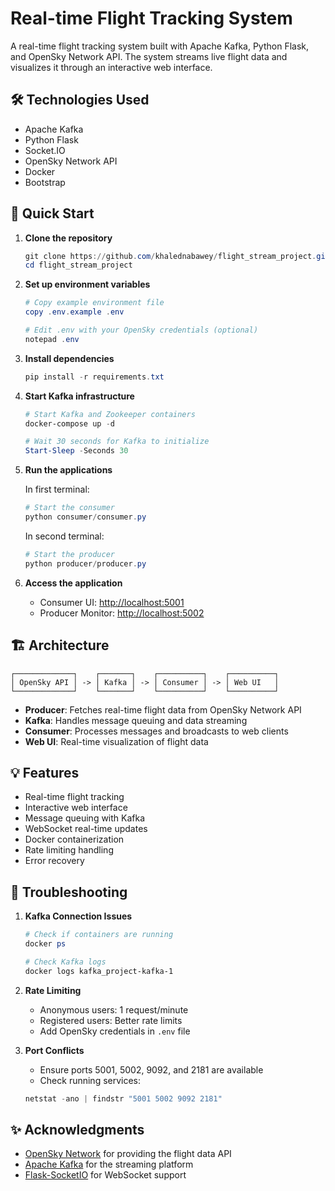 # Real-time Flight Tracking System

A real-time flight tracking system built with Apache Kafka, Python Flask, and OpenSky Network API. The system streams live flight data and visualizes it through an interactive web interface.

## 🛠️ Technologies Used

- Apache Kafka
- Python Flask
- Socket.IO
- OpenSky Network API
- Docker
- Bootstrap

## 🚀 Quick Start

1. **Clone the repository**
   ```powershell
   git clone https://github.com/khalednabawey/flight_stream_project.git
   cd flight_stream_project
   ```

2. **Set up environment variables**
   ```powershell
   # Copy example environment file
   copy .env.example .env
   
   # Edit .env with your OpenSky credentials (optional)
   notepad .env
   ```

3. **Install dependencies**
   ```powershell
   pip install -r requirements.txt
   ```

4. **Start Kafka infrastructure**
   ```powershell
   # Start Kafka and Zookeeper containers
   docker-compose up -d
   
   # Wait 30 seconds for Kafka to initialize
   Start-Sleep -Seconds 30
   ```

5. **Run the applications**
   
   In first terminal:
   ```powershell
   # Start the consumer
   python consumer/consumer.py
   ```
   
   In second terminal:
   ```powershell
   # Start the producer
   python producer/producer.py
   ```

6. **Access the application**
   - Consumer UI: [http://localhost:5001](http://localhost:5001)
   - Producer Monitor: [http://localhost:5002](http://localhost:5002)

## 🏗️ Architecture

```
┌─────────────┐    ┌───────┐    ┌──────────┐    ┌──────────┐
│ OpenSky API │ -> │ Kafka │ -> │ Consumer │ -> │ Web UI   │
└─────────────┘    └───────┘    └──────────┘    └──────────┘
```

- **Producer**: Fetches real-time flight data from OpenSky Network API
- **Kafka**: Handles message queuing and data streaming
- **Consumer**: Processes messages and broadcasts to web clients
- **Web UI**: Real-time visualization of flight data

## 💡 Features

- Real-time flight tracking
- Interactive web interface
- Message queuing with Kafka
- WebSocket real-time updates
- Docker containerization
- Rate limiting handling
- Error recovery

## 🛑 Troubleshooting

1. **Kafka Connection Issues**
   ```powershell
   # Check if containers are running
   docker ps
   
   # Check Kafka logs
   docker logs kafka_project-kafka-1
   ```

2. **Rate Limiting**
   - Anonymous users: 1 request/minute
   - Registered users: Better rate limits
   - Add OpenSky credentials in `.env` file

3. **Port Conflicts**
   - Ensure ports 5001, 5002, 9092, and 2181 are available
   - Check running services:
   ```powershell
   netstat -ano | findstr "5001 5002 9092 2181"
   ```



## ✨ Acknowledgments

- [OpenSky Network](https://opensky-network.org/) for providing the flight data API
- [Apache Kafka](https://kafka.apache.org/) for the streaming platform
- [Flask-SocketIO](https://flask-socketio.readthedocs.io/) for WebSocket support
